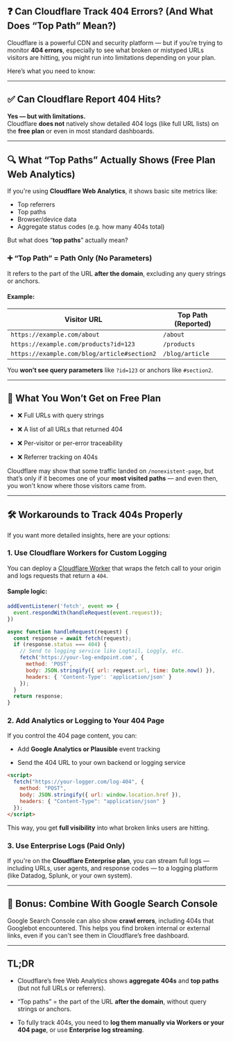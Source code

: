 ## ❓ Can Cloudflare Track 404 Errors? (And What Does “Top Path” Mean?)

Cloudflare is a powerful CDN and security platform — but if you’re trying to monitor **404 errors**, especially to see what broken or mistyped URLs visitors are hitting, you might run into limitations depending on your plan.

Here’s what you need to know:

---

## ✅ Can Cloudflare Report 404 Hits?

**Yes — but with limitations.**  
Cloudflare **does not** natively show detailed 404 logs (like full URL lists) on the **free plan** or even in most standard dashboards.

---

## 🔍 What “Top Paths” Actually Shows (Free Plan Web Analytics)

If you're using **Cloudflare Web Analytics**, it shows basic site metrics like:

- Top referrers
- Top paths
- Browser/device data
- Aggregate status codes (e.g. how many 404s total)

But what does “**top paths**” actually mean?

### ➕ “Top Path” = Path Only (No Parameters)

It refers to the part of the URL **after the domain**, excluding any query strings or anchors.

#### Example:

|Visitor URL|Top Path (Reported)|
|---|---|
|`https://example.com/about`|`/about`|
|`https://example.com/products?id=123`|`/products`|
|`https://example.com/blog/article#section2`|`/blog/article`|

You **won’t see query parameters** like `?id=123` or anchors like `#section2`.

---

## 🛑 What You Won’t Get on Free Plan

- ❌ Full URLs with query strings
    
- ❌ A list of all URLs that returned 404
    
- ❌ Per-visitor or per-error traceability
    
- ❌ Referrer tracking on 404s
    

Cloudflare may show that some traffic landed on `/nonexistent-page`, but that’s only if it becomes one of your **most visited paths** — and even then, you won't know where those visitors came from.

---

## 🛠 Workarounds to Track 404s Properly

If you want more detailed insights, here are your options:

### 1. **Use Cloudflare Workers for Custom Logging**

You can deploy a [Cloudflare Worker](https://developers.cloudflare.com/workers/) that wraps the fetch call to your origin and logs requests that return a `404`.

#### Sample logic:

```js
addEventListener('fetch', event => {
  event.respondWith(handleRequest(event.request));
})

async function handleRequest(request) {
  const response = await fetch(request);
  if (response.status === 404) {
    // Send to logging service like Logtail, Loggly, etc.
    fetch('https://your-log-endpoint.com', {
      method: 'POST',
      body: JSON.stringify({ url: request.url, time: Date.now() }),
      headers: { 'Content-Type': 'application/json' }
    });
  }
  return response;
}
```

### 2. **Add Analytics or Logging to Your 404 Page**

If you control the 404 page content, you can:

- Add **Google Analytics or Plausible** event tracking
    
- Send the 404 URL to your own backend or logging service
    

```html
<script>
  fetch("https://your-logger.com/log-404", {
    method: "POST",
    body: JSON.stringify({ url: window.location.href }),
    headers: { "Content-Type": "application/json" }
  });
</script>
```

This way, you get **full visibility** into what broken links users are hitting.

### 3. **Use Enterprise Logs (Paid Only)**

If you're on the **Cloudflare Enterprise plan**, you can stream full logs — including URLs, user agents, and response codes — to a logging platform (like Datadog, Splunk, or your own system).

---

## 🧠 Bonus: Combine With Google Search Console

Google Search Console can also show **crawl errors**, including 404s that Googlebot encountered. This helps you find broken internal or external links, even if you can't see them in Cloudflare’s free dashboard.

---

## TL;DR

- Cloudflare’s free Web Analytics shows **aggregate 404s** and **top paths** (but not full URLs or referrers).
    
- “Top paths” = the part of the URL **after the domain**, without query strings or anchors.
    
- To fully track 404s, you need to **log them manually via Workers or your 404 page**, or use **Enterprise log streaming**.